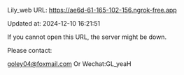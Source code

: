 Lily_web URL: https://ae6d-61-165-102-156.ngrok-free.app

Updated at: 2024-12-10 16:21:51

If you cannot open this URL, the server might be down.

Please contact: 

goley04@foxmail.com Or Wechat:GL_yeaH